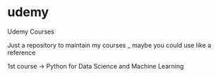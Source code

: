 # udemy
Udemy Courses

Just a repository to maintain my courses
_ maybe you could use like a reference

1st course -> Python for Data Science and Machine Learning
